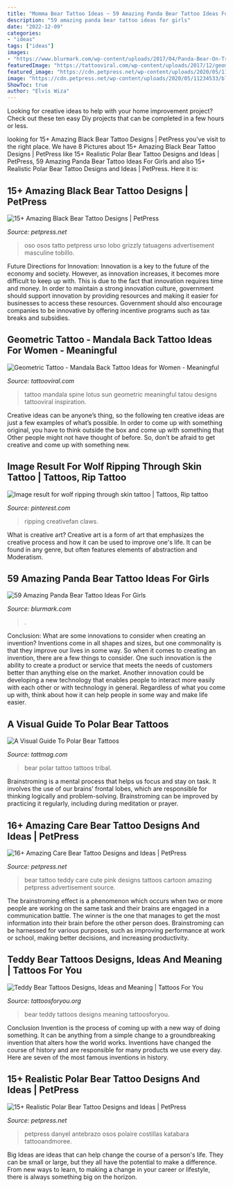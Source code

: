 ```yaml
---
title: "Momma Bear Tattoo Ideas ~ 59 Amazing Panda Bear Tattoo Ideas For Girls"
description: "59 amazing panda bear tattoo ideas for girls"
date: "2022-12-09"
categories:
- "ideas"
tags: ["ideas"]
images:
- "https://www.blurmark.com/wp-content/uploads/2017/04/Panda-Bear-On-Tree-1024x1024.jpg"
featuredImage: "https://tattooviral.com/wp-content/uploads/2017/12/geometric-tattoo-mandala-back-tattoo-ideas-for-women-meaningful-geometric-lotus-sun-spine-tatou.jpg"
featured_image: "https://cdn.petpress.net/wp-content/uploads/2020/05/11234533/black-bear-tattoo-hand.jpg"
image: "https://cdn.petpress.net/wp-content/uploads/2020/05/11234533/black-bear-tattoo-hand.jpg"
ShowToc: true
author: "Elvis Wiza"
---
```



Looking for creative ideas to help with your home improvement project? Check out these ten easy Diy projects that can be completed in a few hours or less.

	

		
looking for 15+ Amazing Black Bear Tattoo Designs | PetPress you've visit to the right place. We have 8 Pictures about 15+ Amazing Black Bear Tattoo Designs | PetPress like 15+ Realistic Polar Bear Tattoo Designs and Ideas | PetPress, 59 Amazing Panda Bear Tattoo Ideas For Girls and also 15+ Realistic Polar Bear Tattoo Designs and Ideas | PetPress. Here it is:
		
    
## 15+ Amazing Black Bear Tattoo Designs | PetPress

<img loading=lazy src="https://cdn.petpress.net/wp-content/uploads/2020/05/11234533/black-bear-tattoo-hand.jpg" onerror="this.onerror=null;this.src='https://tse2.mm.bing.net/th?id=OIP.qGcs4JYbEJHHGcMmIeEuwAHaHa&amp;pid=15.1';" alt="15+ Amazing Black Bear Tattoo Designs | PetPress">

_Source: petpress.net_

>oso osos tatto petpress urso lobo grizzly tatuagens advertisement masculine tobillo. 

	

Future Directions for Innovation:
Innovation is a key to the future of the economy and society. However, as innovation increases, it becomes more difficult to keep up with. This is due to the fact that innovation requires time and money. In order to maintain a strong innovation culture, government should support innovation by providing resources and making it easier for businesses to access these resources. Government should also encourage companies to be innovative by offering incentive programs such as tax breaks and subsidies.

    
## Geometric Tattoo - Mandala Back Tattoo Ideas For Women - Meaningful

<img loading=lazy src="https://tattooviral.com/wp-content/uploads/2017/12/geometric-tattoo-mandala-back-tattoo-ideas-for-women-meaningful-geometric-lotus-sun-spine-tatou.jpg" onerror="this.onerror=null;this.src='https://tse4.mm.bing.net/th?id=OIP.Q6ylIr0WziM6pisZ3NYqnwHaL9&amp;pid=15.1';" alt="Geometric Tattoo - Mandala Back Tattoo Ideas for Women - Meaningful">

_Source: tattooviral.com_

>tattoo mandala spine lotus sun geometric meaningful tatou designs tattooviral inspiration. 

	

Creative ideas can be anyone’s thing, so the following ten creative ideas are just a few examples of what’s possible. In order to come up with something original, you have to think outside the box and come up with something that Other people might not have thought of before. So, don’t be afraid to get creative and come up with something new.

    
## Image Result For Wolf Ripping Through Skin Tattoo | Tattoos, Rip Tattoo

<img loading=lazy src="https://i.pinimg.com/736x/04/07/ca/0407ca583098419fd20100f54158c50d.jpg" onerror="this.onerror=null;this.src='https://tse2.mm.bing.net/th?id=OIP.gqgXCvkX7SwtJrcnF5dIxAHaJ3&amp;pid=15.1';" alt="Image result for wolf ripping through skin tattoo | Tattoos, Rip tattoo">

_Source: pinterest.com_

>ripping creativefan claws. 

	

What is creative art?
Creative art is a form of art that emphasizes the creative process and how it can be used to improve one's life. It can be found in any genre, but often features elements of abstraction and Moderatism.

    
## 59 Amazing Panda Bear Tattoo Ideas For Girls

<img loading=lazy src="https://www.blurmark.com/wp-content/uploads/2017/04/Panda-Bear-On-Tree-1024x1024.jpg" onerror="this.onerror=null;this.src='https://tse4.mm.bing.net/th?id=OIP.-iLtA1N_BRTj6lQUPbkopQHaHa&amp;pid=15.1';" alt="59 Amazing Panda Bear Tattoo Ideas For Girls">

_Source: blurmark.com_

>. 

	

Conclusion: What are some innovations to consider when creating an invention?
Inventions come in all shapes and sizes, but one commonality is that they improve our lives in some way. So when it comes to creating an invention, there are a few things to consider. One such innovation is the ability to create a product or service that meets the needs of customers better than anything else on the market. Another innovation could be developing a new technology that enables people to interact more easily with each other or with technology in general. Regardless of what you come up with, think about how it can help people in some way and make life easier.

    
## A Visual Guide To Polar Bear Tattoos

<img loading=lazy src="https://tattmag.com/wp-content/uploads/2021/01/Graphic-Polar-Bear-Tattoo-3.jpg" onerror="this.onerror=null;this.src='https://tse3.mm.bing.net/th?id=OIP.diq9QgI1s3u-GzlRqhJgPgHaLo&amp;pid=15.1';" alt="A Visual Guide To Polar Bear Tattoos">

_Source: tattmag.com_

>bear polar tattoo tattoos tribal. 

	

Brainstroming is a mental process that helps us focus and stay on task. It involves the use of our brains’ frontal lobes, which are responsible for thinking logically and problem-solving. Brainstroming can be improved by practicing it regularly, including during meditation or prayer.

    
## 16+ Amazing Care Bear Tattoo Designs And Ideas | PetPress

<img loading=lazy src="https://cdn.petpress.net/wp-content/uploads/2020/05/11234250/care-bear-tattoo-cute.jpg" onerror="this.onerror=null;this.src='https://tse3.mm.bing.net/th?id=OIP.57wQ7zKxRD3yqmzSYBZ0gQHaLI&amp;pid=15.1';" alt="16+ Amazing Care Bear Tattoo Designs and Ideas | PetPress">

_Source: petpress.net_

>bear tattoo teddy care cute pink designs tattoos cartoon amazing petpress advertisement source. 

	

The brainstroming effect is a phenomenon which occurs when two or more people are working on the same task and their brains are engaged in a communication battle. The winner is the one that manages to get the most information into their brain before the other person does. Brainstroming can be harnessed for various purposes, such as improving performance at work or school, making better decisions, and increasing productivity.

    
## Teddy Bear Tattoos Designs, Ideas And Meaning | Tattoos For You

<img loading=lazy src="https://www.tattoosforyou.org/wp-content/uploads/2016/03/Teddy-Bear-Tattoos-for-Men.jpg" onerror="this.onerror=null;this.src='https://tse2.mm.bing.net/th?id=OIP.miPJ2nPI-CDdA7y7UDMeKwHaLK&amp;pid=15.1';" alt="Teddy Bear Tattoos Designs, Ideas and Meaning | Tattoos For You">

_Source: tattoosforyou.org_

>bear teddy tattoos designs meaning tattoosforyou. 

	

Conclusion
Invention is the process of coming up with a new way of doing something. It can be anything from a simple change to a groundbreaking invention that alters how the world works. Inventions have changed the course of history and are responsible for many products we use every day. Here are seven of the most famous inventions in history.

    
## 15+ Realistic Polar Bear Tattoo Designs And Ideas | PetPress

<img loading=lazy src="https://cdn.petpress.net/wp-content/uploads/2020/05/11234712/polar-bear-tattoo-animal-family.jpg" onerror="this.onerror=null;this.src='https://tse4.mm.bing.net/th?id=OIP.wAgQxNPKGaDu7ysdHkKhBwHaE8&amp;pid=15.1';" alt="15+ Realistic Polar Bear Tattoo Designs and Ideas | PetPress">

_Source: petpress.net_

>petpress danyel antebrazo osos polaire costillas katabara tattooandmoree. 

	

Big Ideas are ideas that can help change the course of a person's life. They can be small or large, but they all have the potential to make a difference. From new ways to learn, to making a change in your career or lifestyle, there is always something big on the horizon.

